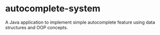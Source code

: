 # autocomplete-system
A Java application to implement simple autocomplete feature using data structures and OOP concepts.
